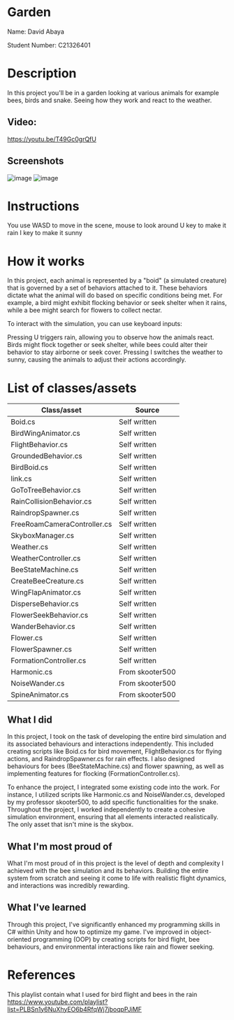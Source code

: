 # Garden

Name: David Abaya

Student Number: C21326401

# Description

In this project you'll be in a garden looking at various animals for example bees, birds and snake. Seeing how they work and react to the weather.

## Video:
https://youtu.be/T49Gc0grQfU
## Screenshots
![image](https://github.com/Patpig10/bee/assets/99894564/3ec79569-c816-49cc-9362-4b5ae2e7fb87)
![image](https://github.com/Patpig10/bee/assets/99894564/e1f592c3-8138-49de-9b65-6857f34bdbff)


# Instructions
You use WASD to move in the scene, mouse to look around
U key to make it rain
I key to make it sunny
# How it works
In this project, each animal is represented by a "boid" (a simulated creature) that is governed by a set of behaviors attached to it. These behaviors dictate what the animal will do based on specific conditions being met. For example, a bird might exhibit flocking behavior or seek shelter when it rains, while a bee might search for flowers to collect nectar.

To interact with the simulation, you can use keyboard inputs:

Pressing U triggers rain, allowing you to observe how the animals react. Birds might flock together or seek shelter, while bees could alter their behavior to stay airborne or seek cover.
Pressing I switches the weather to sunny, causing the animals to adjust their actions accordingly.
# List of classes/assets

| Class/asset | Source |
|-----------|-----------|
| Boid.cs | Self written |
| BirdWingAnimator.cs | Self written |
| FlightBehavior.cs | Self written |
| GroundedBehavior.cs | Self written |
| BirdBoid.cs | Self written |
| link.cs | Self written |
| GoToTreeBehavior.cs | Self written |
| RainCollisionBehavior.cs | Self written |
| RaindropSpawner.cs | Self written |
| FreeRoamCameraController.cs | Self written |
| SkyboxManager.cs | Self written |
| Weather.cs | Self written |
| WeatherController.cs | Self written |
| BeeStateMachine.cs | Self written |
| CreateBeeCreature.cs | Self written |
| WingFlapAnimator.cs | Self written |
| DisperseBehavior.cs | Self written |
| FlowerSeekBehavior.cs | Self written |
| WanderBehavior.cs | Self written |
| Flower.cs | Self written |
| FlowerSpawner.cs | Self written |
| FormationController.cs | Self written |
| Harmonic.cs | From skooter500 |
| NoiseWander.cs | From skooter500 |
| SpineAnimator.cs | From skooter500 |

## What I did

In this project, I took on the task of developing the entire bird simulation and its associated behaviours and interactions independently. This included creating scripts like Boid.cs for bird movement, FlightBehavior.cs for flying actions, and RaindropSpawner.cs for rain effects. I also designed behaviours for bees (BeeStateMachine.cs) and flower spawning, as well as implementing features for flocking (FormationController.cs).

To enhance the project, I integrated some existing code into the work. For instance, I utilized scripts like Harmonic.cs and NoiseWander.cs, developed by my professor skooter500, to add specific functionalities for the snake. Throughout the project, I worked independently to create a cohesive simulation environment, ensuring that all elements interacted realistically. The only asset that isn't mine is the skybox.
## What I'm most proud of

What I'm most proud of in this project is the level of depth and complexity I achieved with the bee simulation and its behaviors. Building the entire system from scratch and seeing it come to life with realistic  flight dynamics, and interactions was incredibly rewarding.
## What I've learned

Through this project, I've significantly enhanced my programming skills in C# within Unity and how to optimize my game. I've improved in object-oriented programming (OOP) by creating scripts for bird flight, bee behaviours, and environmental interactions like rain and flower seeking.
# References

This playlist contain what I used for bird flight and bees in the rain
https://www.youtube.com/playlist?list=PLBSn1y6NuXhyEO6b4RfqWj7jboqpPJiMF

